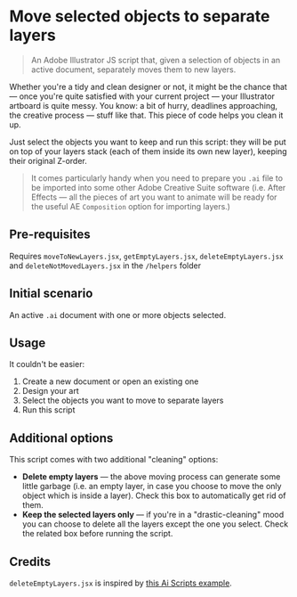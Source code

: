 # Move selected objects to separate layers

> An Adobe Illustrator JS script that, given a selection of objects in an active document, separately moves them to new layers.

Whether you're a tidy and clean designer or not, it might be the chance that — once you're quite satisfied with your current project — your Illustrator artboard is quite messy. You know: a bit of hurry, deadlines approaching, the creative process — stuff like that. This piece of code helps you clean it up.

Just select the objects you want to keep and run this script: they will be put on top of your layers stack (each of them inside its own new layer), keeping their original Z-order.

> It comes particularly handy when you need to prepare you `.ai` file to be imported into some other Adobe Creative Suite software (i.e. After Effects — all the pieces of art you want to animate will be ready for the useful AE `Composition` option for importing layers.)

## Pre-requisites

Requires `moveToNewLayers.jsx`, `getEmptyLayers.jsx`, `deleteEmptyLayers.jsx` and `deleteNotMovedLayers.jsx` in the `/helpers` folder

## Initial scenario

An active `.ai` document with one or more objects selected.

## Usage

It couldn't be easier:

1. Create a new document or open an existing one
2. Design your art
3. Select the objects you want to move to separate layers
4. Run this script

## Additional options

This script comes with two additional "cleaning" options:

- **Delete empty layers** — the above moving process can generate some little garbage (i.e. an empty layer, in case you choose to move the only object which is inside a layer). Check this box to automatically get rid of them.
- **Keep the selected layers only** — if you're in a "drastic-cleaning" mood you can choose to delete all the layers except the one you select. Check the related box before running the script.

## Credits

`deleteEmptyLayers.jsx` is inspired by [this Ai Scripts example](https://aiscripts.com/delete-empty-layers-script/).
